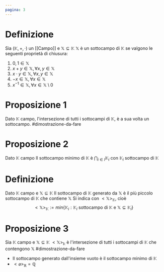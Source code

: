 ```yaml
---
pagina: 3
---
```

# Definizione
Sia $(\mathbb{K},+,\cdot)$ un [[Campo]] e $\mathbb{X}\subseteq \mathbb{K}$
$\mathbb{X}$ è un sottocampo di $\mathbb{K}$ se valgono le seguenti proprietà di chiusura:
1) $0,1\in \mathbb{X}$
2) $x+y\in \mathbb{X},\forall x,y \in \mathbb{X}$
3) $x\cdot y \in \mathbb{X}, \forall x,y\in \mathbb{X}$
4) $-x\in \mathbb{X},\forall x\in \mathbb{X}$
5) $x^{-1}\in \mathbb{X},\forall x\in \mathbb{X}\setminus{0}$

# Proposizione 1
Dato $\mathbb{K}$ campo, l'intersezione di tutti i sottocampi di $\mathbb{K}$, è a sua volta un sottocampo.
#dimostrazione-da-fare 

# Proposizione 2
Dato $\mathbb{K}$ campo
Il sottocampo minimo di $\mathbb{K}$ è $\bigcap_{i\in I} \mathbb{K}_i$ con $\mathbb{K}_{i}$ sottocampo di $\mathbb{K}$

# Definizione
Dato $\mathbb{K}$ campo e $\mathbb{X}\subseteq \mathbb{K}$
Il sottocampo di $\mathbb{K}$ generato da $\mathbb{X}$ è il più piccolo sottocampo di $\mathbb{K}$ che contiene $\mathbb{X}$
Si indica con $<\mathbb{X}>_{\mathbb{K}}$, cioè
$$<\mathbb{X}>_{\mathbb{K}}:= min\{\mathbb{K}_{i}:\mathbb{K}_{i}\mbox{ sottocampo di }\mathbb{K}\mbox{ e }\mathbb{X}\subseteq \mathbb{K}_{i}\}$$

# Proposizione 3
Sia $\mathbb{K}$ campo e $\mathbb{X}\subseteq \mathbb{K}$
$<\mathbb{X}>_{\mathbb{k}}$ è l'intersezione di tutti i sottocampi di $\mathbb{K}$ che contengono $\mathbb{X}$
#dimostrazione-da-fare 
- Il sottocampo generato dall'insieme vuoto è il sottocampo minimo di $\mathbb{K}$
- $<\varnothing>_{\mathbb{R}}=\mathbb{Q}$


